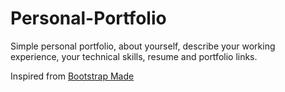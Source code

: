 # Personal-Portfolio
Simple personal portfolio, about yourself, describe your working experience,  your technical skills, resume and portfolio links.  

Inspired from [Bootstrap Made](https://bootstrapmade.com/iportfolio-bootstrap-portfolio-websites-template/)



